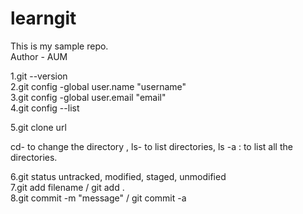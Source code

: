 # learngit

This is my sample repo.
<br>
Author - AUM

1.git --version <br>
2.git config -global user.name "username" <br>
3.git config -global user.email "email" <br>
4.git config --list <br>

5.git clone url <!--clone the repo into local machine-->

<!--General commands-->  cd- to change the directory , ls- to list directories, ls -a : to list all the directories.

6.git status <!--to check the status of the repo--> untracked, modified, staged, unmodified <br>
7.git add filename / git add .<!--add the file and the files will the staged to commit--> <br>
8.git commit -m "message"  / git commit -a <!--commit into the github--> <br>

